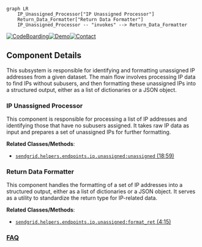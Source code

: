 ```mermaid
graph LR
    IP_Unassigned_Processor["IP Unassigned Processor"]
    Return_Data_Formatter["Return Data Formatter"]
    IP_Unassigned_Processor -- "invokes" --> Return_Data_Formatter
```
[![CodeBoarding](https://img.shields.io/badge/Generated%20by-CodeBoarding-9cf?style=flat-square)](https://github.com/CodeBoarding/GeneratedOnBoardings)[![Demo](https://img.shields.io/badge/Try%20our-Demo-blue?style=flat-square)](https://www.codeboarding.org/demo)[![Contact](https://img.shields.io/badge/Contact%20us%20-%20contact@codeboarding.org-lightgrey?style=flat-square)](mailto:contact@codeboarding.org)

## Component Details

This subsystem is responsible for identifying and formatting unassigned IP addresses from a given dataset. The main flow involves processing IP data to find IPs without subusers, and then formatting these unassigned IPs into a structured output, either as a list of dictionaries or a JSON object.

### IP Unassigned Processor
This component is responsible for processing a list of IP addresses and identifying those that have no subusers assigned. It takes raw IP data as input and prepares a set of unassigned IPs for further formatting.


**Related Classes/Methods**:

- <a href="https://github.com/sendgrid/sendgrid-python/blob/master/sendgrid/helpers/endpoints/ip/unassigned.py#L18-L59" target="_blank" rel="noopener noreferrer">`sendgrid.helpers.endpoints.ip.unassigned:unassigned` (18:59)</a>


### Return Data Formatter
This component handles the formatting of a set of IP addresses into a structured output, either as a list of dictionaries or a JSON object. It serves as a utility to standardize the return type for IP-related data.


**Related Classes/Methods**:

- <a href="https://github.com/sendgrid/sendgrid-python/blob/master/sendgrid/helpers/endpoints/ip/unassigned.py#L4-L15" target="_blank" rel="noopener noreferrer">`sendgrid.helpers.endpoints.ip.unassigned:format_ret` (4:15)</a>




### [FAQ](https://github.com/CodeBoarding/GeneratedOnBoardings/tree/main?tab=readme-ov-file#faq)